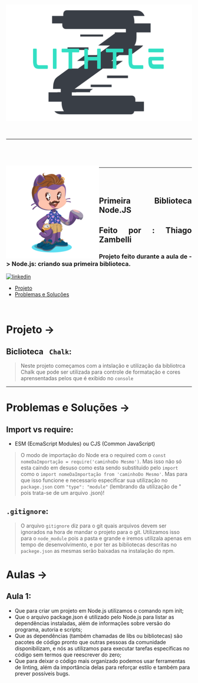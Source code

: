 <div align="center">

![Alt text](assets/logoLithtleZ.svg)

&nbsp;

---

&nbsp;




&nbsp;

---
</div>


<img align="left" width="50%" style="margin-top:-20px" src="assets/eu.png">

</br>
</br>

<div dsplay="inline-block">

<h2 align="justify">Primeira Biblioteca Node.JS</h2>
<h2 align="justify">Feito por : Thiago Zambelli</h2>
<h3 align="justify">Projeto feito durante a aula de -> Node.js: criando sua primeira biblioteca.</h3>
 
  <a href="https://www.linkedin.com/in/thiagozambelli">
    <img width="80px" src="https://i.ibb.co/RyZx12b/linkedin.png" alt="linkedin" style="vertical-align:top;">
  </a>

</div>

- [Projeto](#projeto)
- [Problemas e Soluções](#problemas__solucoes)

&nbsp;

# Projeto -> <div id='projeto'>

## Biclioteca ` Chalk`:
> Neste projeto começamos com a intslação e utilização da bibliotrca Chalk que pode ser utilizada para controle de formatação e cores aprensentadas pelos que é exibido no `console`

---

# Problemas e Soluções -> <div id='problemas__solucoes'>


## Import vs require:
  - ESM (EcmaScript Modules) ou CJS (Common JavaScript) 
> O modo de importação do Node era o required com o `const nomeDaImportação = require('caminhoDo Mesmo')`. Mas isso não só esta caindo em desuso como esta sendo substituido pelo `import` como o `import nomeDaImportação from 'caminhoDo Mesmo'`. Mas para que isso funcione e necessario especificar sua utilização no `package.json` com `"type": "module"` (lembrando da utilização de " pois trata-se de um arquivo .json)!


## `.gitignore`:
> O arquivo `gitignore` diz para o git quais arquivos devem ser ignorados na hora de mandar o projeto para o git. Utilizamos isso para o `node_module` pois a pasta e grande e iremos utilizala apenas em tempo de desenvolvimento, e por ter as bibliotecas descritas no `packege.json` as mesmas serão baixadas na instalação do npm.

# Aulas -> <div id='aulas'>

## Aula 1:

- Que para criar um projeto em Node.js utilizamos o comando npm init;
- Que o arquivo package.json é utilizado pelo Node.js para listar as dependências instaladas, além de informações sobre versão do programa, autoria e scripts;
- Que as dependências (também chamadas de libs ou bibliotecas) são pacotes de código pronto que outras pessoas da comunidade disponibilizam, e nós as utilizamos para executar tarefas específicas no código sem termos que reescrever do zero;
- Que para deixar o código mais organizado podemos usar ferramentas de linting, além da importância delas para reforçar estilo e também para prever possíveis bugs.